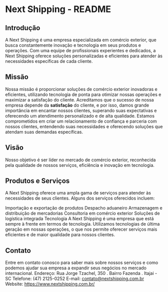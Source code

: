 # Next Shipping - README
## Introdução
A Next Shipping é uma empresa especializada em comércio exterior, que busca constantemente inovação e tecnologia em seus produtos e operações. Com uma equipe de profissionais experientes e dedicados, a Next Shipping oferece soluções personalizadas e eficientes para atender às necessidades específicas de cada cliente.

## Missão
Nossa missão é proporcionar soluções de comércio exterior inovadoras e eficientes, utilizando tecnologia de ponta para otimizar nossas operações e maximizar a satisfação do cliente. Acreditamos que o sucesso de nossa empresa depende da **satisfação** do cliente, e por isso, damos grande importância em encantar nossos clientes, superando suas expectativas e oferecendo um atendimento personalizado e de alta qualidade. Estamos comprometidos em criar um relacionamento de confiança e parceria com nossos clientes, entendendo suas necessidades e oferecendo soluções que atendam suas demandas específicas.

## Visão
Nosso objetivo é ser líder no mercado de comércio exterior, reconhecida pela qualidade de nossos serviços, eficiência e inovação em tecnologia.

## Produtos e Serviços
A Next Shipping oferece uma ampla gama de serviços para atender às necessidades de seus clientes. Alguns dos serviços oferecidos incluem:

Importação e exportação de produtos
Despacho aduaneiro
Armazenagem e distribuição de mercadorias
Consultoria em comércio exterior
Soluções de logística integrada
Tecnologia
A Next Shipping é uma empresa que está sempre à frente em termos de tecnologia. Utilizamos tecnologias de última geração em nossas operações, o que nos permite oferecer serviços mais eficientes e de maior qualidade para nossos clientes.

## Contato
Entre em contato conosco para saber mais sobre nossos serviços e como podemos ajudar sua empresa a expandir seus negócios no mercado internacional.
Endereço: Rua Jorge Tzachel, 350 . Bairro Fazenda . Itajai - SC
Telefone: (47) 2125-0252
E-mail: contato@nextshipping.com.br
Website: https://www.nextshipping.com.br/
